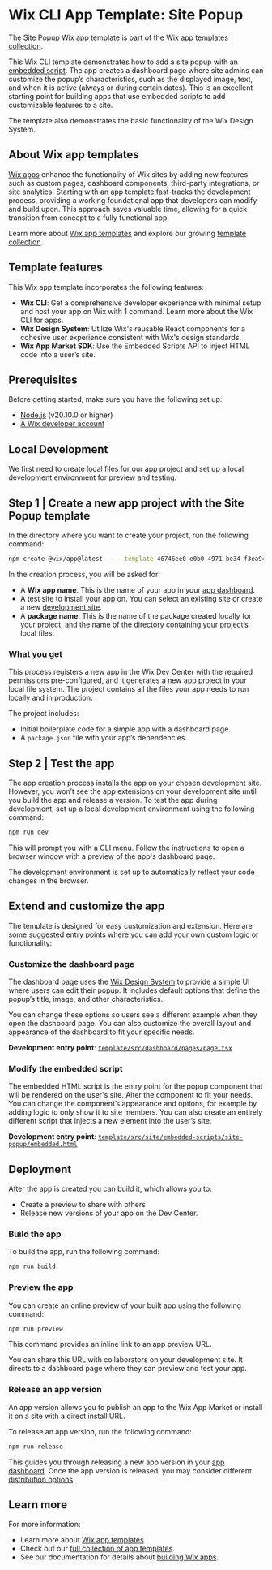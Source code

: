 # Wix CLI App Template: Site Popup

The Site Popup Wix app template is part of the [Wix app templates collection](https://dev.wix.com/apps-templates).

This Wix CLI template demonstrates how to add a site popup with an [embedded script](https://dev.wix.com/docs/build-apps/developer-tools/cli/wix-cli-for-apps/extensions/embedded-scripts#before-you-begin). The app creates a dashboard page where site admins can customize the popup’s characteristics, such as the displayed image, text, and when it is active (always or during certain dates). This is an excellent starting point for building apps that use embedded scripts to add customizable features to a site.

The template also demonstrates the basic functionality of the Wix Design System.

## About Wix app templates

[Wix apps](https://dev.wix.com/docs/build-apps) enhance the functionality of Wix sites by adding new features such as custom pages, dashboard components, third-party integrations, or site analytics. Starting with an app template fast-tracks the development process, providing a working foundational app that developers can modify and build upon. This approach saves valuable time, allowing for a quick transition from concept to a fully functional app.

Learn more about [Wix app templates](https://dev.wix.com/docs/build-apps/get-started/templates/get-started-from-an-app-template) and explore our growing [template collection](https://dev.wix.com/apps-templates).

## Template features

This Wix app template incorporates the following features:

+ **Wix CLI**: Get a comprehensive developer experience with minimal setup and host your app on Wix with 1 command. Learn more about the Wix CLI for  apps.
+ **Wix Design System**: Utilize Wix's reusable React components for a cohesive user experience consistent with Wix's design standards.
+ **Wix App Market SDK**: Use the Embedded Scripts API to inject HTML code into a user’s site.

## Prerequisites

Before getting started, make sure you have the following set up:

+ [Node.js](https://nodejs.org/en/) (v20.10.0 or higher)
+ [A Wix developer account](https://users.wix.com/signin?loginDialogContext=signup&referralInfo=HEADER&postLogin=https:%2F%2Fdev.wix.com%2Fdc3%2Fmy-apps&postSignUp=https:%2F%2Fdev.wix.com%2Fdc3%2Fmy-apps&forceRender=true)

## Local Development

We first need to create local files for our app project and set up a local development environment for preview and testing.

## Step 1 | Create a new app project with the Site Popup template

In the directory where you want to create your project, run the following command:

```bash
npm create @wix/app@latest -- --template 46746ee0-e0b0-4971-be34-f3ea94dd979b
```

In the creation process, you will be asked for:

+ A **Wix app name**. This is the name of your app in your [app dashboard](https://dev.wix.com/apps/my-apps).
+ A test site to install your app on. You can select an existing site or create a new [development site](https://dev.wix.com/docs/build-apps/build-your-app/testing/how-to-test-your-app-on-a-free-premium-development-site#create-a-premium-development-site).
+ A **package name**. This is the name of the package created locally for your project, and the name of the directory containing your project’s local files.

### What you get

This process registers a new app in the Wix Dev Center with the required permissions pre-configured, and it generates a new app project in your local file system. The project contains all the files your app needs to run locally and in production.

The project includes:

+ Initial boilerplate code for a simple app with a dashboard page.
+ A `package.json` file with your app’s dependencies.

## Step 2 | Test the app

The app creation process installs the app on your chosen development site. However, you won’t see the app extensions on your development site until you build the app and release a version. To test the app during development, set up a local development environment using the following command:

```bash
npm run dev
```

This will prompt you with a CLI menu. Follow the instructions to open a browser window with a preview of the app's dashboard page.

The development environment is set up to automatically reflect your code changes in the browser.

## Extend and customize the app

The template is designed for easy customization and extension. Here are some suggested entry points where you can add your own custom logic or functionality:

### Customize the dashboard page

The dashboard page uses the [Wix Design System](https://www.wixdesignsystem.com/) to provide a simple UI where users can edit their popup. It includes default options that define the popup’s title, image, and other characteristics.

You can change these options so users see a different example when they open the dashboard page. You can also customize the overall layout and appearance of the dashboard to fit your specific needs.

**Development entry point**: [`template/src/dashboard/pages/page.tsx`](template/src/dashboard/pages/page.tsx)

### Modify the embedded script

The embedded HTML script is the entry point for the popup component that will be rendered on the user's site. Alter the component to fit your needs. You can change the component’s appearance and options, for example by adding logic to only show it to site members. You can also create an entirely different script that injects a new element into the user’s site.

**Development entry point**: [`template/src/site/embedded-scripts/site-popup/embedded.html`](template/src/site/embedded-scripts/site-popup/embedded.html)

## Deployment

After the app is created you can build it, which allows you to:

+ Create a preview to share with others
+ Release new versions of your app on the Dev Center.

### Build the app

To build the app, run the following command:

```bash
npm run build
```

### Preview the app

You can create an online preview of your built app using the following command:

```bash
npm run preview
```

This command provides an inline link to an app preview URL.

You can share this URL with collaborators on your development site. It directs to a dashboard page where they can preview and test your app.

### Release an app version

An app version allows you to publish an app to the Wix App Market or install it on a site with a direct install URL.

To release an app version, run the following command:

```bash
npm run release
```

This guides you through releasing a new app version in your [app dashboard](https://dev.wix.com/apps/my-apps). Once the app version is released, you may consider different [distribution options](https://dev.wix.com/docs/build-apps/launch-your-app/app-distribution/about-app-distribution).

## Learn more

For more information:

+ Learn more about [Wix app templates](https://dev.wix.com/docs/build-apps/get-started/templates/get-started-from-an-app-template).
+ Check out our [full collection of app templates](https://dev.wix.com/apps-templates).
+ See our documentation for details about [building Wix apps](https://dev.wix.com/docs/build-apps).
